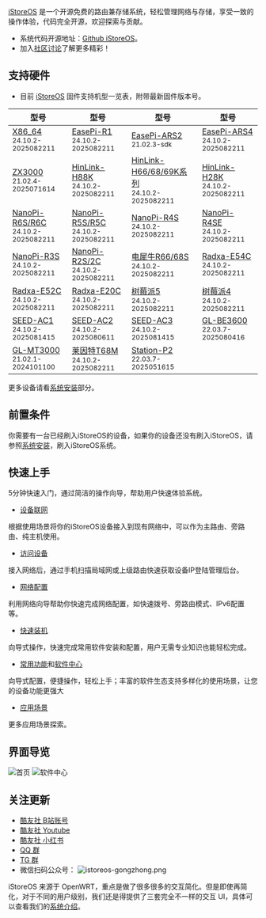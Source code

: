 [iStoreOS](https://www.istoreos.com) 是一个开源免费的路由兼存储系统，轻松管理网络与存储，享受一致的操作体验，代码完全开源，欢迎探索与贡献。
- 系统代码开源地址：[Github iStoreOS](https://www.github.com/istoreos/istoreos)。
- 加入[社区讨论](https://github.com/istoreos/istoreos/discussions)了解更多精彩！

## 支持硬件

* 目前 [iStoreOS](https://site.istoreos.com/firmware) 固件支持机型一览表，附带最新固件版本号。

| 型号 | 型号 | 型号 | 型号 |
|------|------|------|------|
| [X86_64](https://site.istoreos.com/firmware/download?devicename=x86_64&firmware=iStoreOS)<br><small>24.10.2-2025082211</small> | [EasePi-R1](https://site.istoreos.com/firmware/download?devicename=easepi-r1&firmware=iStoreOS)<br><small>24.10.2-2025082211</small> | [EasePi-ARS2](https://site.istoreos.com/firmware/download?devicename=ars2&firmware=iStoreOS)<br><small>21.02.3-sdk</small> | [EasePi-ARS4](http://fw.koolcenter.com/iStoreOS/ars4/)<br><small>24.10.2-2025082211</small> | 
| [ZX3000](https://site.istoreos.com/firmware/download?devicename=zx3000&firmware=iStoreOS)<br><small>21.02.4-2025071614</small> | [HinLink-H88K](https://site.istoreos.com/firmware/download?devicename=h88k&firmware=iStoreOS)<br><small>24.10.2-2025082211</small> | [HinLink-H66/68/69K系列](https://site.istoreos.com/firmware/download?devicename=h6xk&firmware=iStoreOS)<br><small>24.10.2-2025082211</small> | [HinLink-H28K](https://site.istoreos.com/firmware/download?devicename=h28k&firmware=iStoreOS)<br><small>24.10.2-2025082211</small> |
| [NanoPi-R6S/R6C](https://site.istoreos.com/firmware/download?devicename=r6s&firmware=iStoreOS)<br><small>24.10.2-2025082211</small> | [NanoPi-R5S/R5C](https://site.istoreos.com/firmware/download?devicename=r5s&firmware=iStoreOS)<br><small>24.10.2-2025082211</small> | [NanoPi-R4S](https://site.istoreos.com/firmware/download?devicename=r4s&firmware=iStoreOS)<br><small>24.10.2-2025082211</small> | [NanoPi-R4SE](https://site.istoreos.com/firmware/download?devicename=r4se&firmware=iStoreOS)<br><small>24.10.2-2025082211</small> |
| [NanoPi-R3S](https://site.istoreos.com/firmware/download?devicename=r3s&firmware=iStoreOS)<br><small>24.10.2-2025082211</small> | [NanoPi-R2S/2C](https://site.istoreos.com/firmware/download?devicename=r2s&firmware=iStoreOS)<br><small>24.10.2-2025082211</small> | [电犀牛R66/68S](https://site.istoreos.com/firmware/download?devicename=r6xs&firmware=iStoreOS)<br><small>24.10.2-2025082211</small> | [Radxa-E54C](https://site.istoreos.com/firmware/download?devicename=e54c&firmware=iStoreOS)<br><small>24.10.2-2025082211</small> |
| [Radxa-E52C](https://site.istoreos.com/firmware/download?devicename=e52c&firmware=iStoreOS)<br><small>24.10.2-2025082211</small> | [Radxa-E20C](https://site.istoreos.com/firmware/download?devicename=e20c&firmware=iStoreOS)<br><small>24.10.2-2025082211</small> | [树莓派5](https://site.istoreos.com/firmware/download?devicename=rpi5&firmware=iStoreOS)<br><small>24.10.2-2025082211</small> | [树莓派4](https://site.istoreos.com/firmware/download?devicename=rpi4&firmware=iStoreOS)<br><small>24.10.2-2025082211</small> | 
| [SEED-AC1](https://site.istoreos.com/firmware/download?devicename=seed-ac1&firmware=iStoreOS)<br><small>24.10.2-2025081415</small> | [SEED-AC2](https://site.istoreos.com/firmware/download?devicename=seed-ac2&firmware=iStoreOS)<br><small>24.10.2-2025080611</small> | [SEED-AC3](https://site.istoreos.com/firmware/download?devicename=seed-ac3&firmware=iStoreOS)<br><small>24.10.2-2025081415</small> | [GL-BE3600](https://site.istoreos.com/firmware/download?devicename=gl-be3600&firmware=iStoreOS)<br><small>22.03.7-2025080416</small> |
| [GL-MT3000](https://site.istoreos.com/firmware/download?devicename=mt3000&firmware=iStoreOS)<br><small>21.02.1-2024101100</small> | [莱因特T68M](https://site.istoreos.com/firmware/download?devicename=t68m&firmware=iStoreOS)<br><small>24.10.2-2025082211</small> | [Station-P2](https://site.istoreos.com/firmware/download?devicename=station-p2&firmware=iStoreOS)<br><small>22.03.7-2025051615</small> |


更多设备请看[系统安装](/zh/guide/istoreos/install.html)部分。

## 前置条件

你需要有一台已经刷入iStoreOS的设备，如果你的设备还没有刷入iStoreOS，请参照[系统安装](/zh/guide/istoreos/install.html)，刷入iStoreOS系统。

## 快速上手

5分钟快速入门，通过简洁的操作向导，帮助用户快速体验系统。

- [设备联网](/zh/guide/istoreos/network/wired_connection.html)

根据使用场景将你的iStoreOS设备接入到现有网络中，可以作为主路由、旁路由、纯主机使用。

- [访问设备](/zh/guide/istoreos/network/check_connection.html)

接入网络后，通过手机扫描局域网或上级路由快速获取设备IP登陆管理后台。

- [网络配置](/zh/guide/istoreos/basic/network_guide.html)

利用网络向导帮助你快速完成网络配置，如快速拨号、旁路由模式、IPv6配置等。

- [快速装机](/zh/guide/istoreos/basic/install_guide.html)

向导式操作，快速完成常用软件安装和配置，用户无需专业知识也能轻松完成。

- [常用功能](/zh/guide/istoreos/basic/page.html)和[软件中心](https://doc.linkease.com/zh/guide/istore/)

向导式配置，便捷操作，轻松上手；丰富的软件生态支持多样化的使用场景，让您的设备功能更强大

- [应用场景](/zh/guide/istoreos/practice/homeNas.html)

更多应用场景探索。

<!-- * [固件安装](/zh/guide/istoreos/install_ars2.html)
* [更多固件下载](https://www.koolcenter.com/fw)
* [网络配置向导](/zh/guide/istoreos/basic/network_guide.html)
* [常用功能](/zh/guide/istoreos/basic/page.html) -->

## 界面导览

![首页](./preview/geek-preview1.jpg)
![软件中心](./preview/geek-istore-preview2.jpg)

## 关注更新

* [酷友社 B站账号](https://space.bilibili.com/1492058311?spm_id_from=333.788.0.0)
* [酷友社 Youtube](https://www.youtube.com/channel/UCvENMyIFurJi_SrnbnbyiZw)
* [酷友社 小红书](https://www.xiaohongshu.com/user/profile/66eaa6e4000000001d0307af)
* [QQ 群](https://www.koolcenter.com/posts/117)
* [TG 群](https://t.me/+QwxW7aimSMeRdQJX)
* 微信扫码公众号：
![istoreos-gongzhong.png](./preview/istoreos-gongzhong.png)

iStoreOS 来源于 OpenWRT，重点是做了很多很多的交互简化。但是即使再简化，对于不同的用户级别，我们还是得提供了三套完全不一样的交互 UI，具体可以查看我们的[系统介绍](/zh/guide/istoreos/storeos_introduce.html)。


